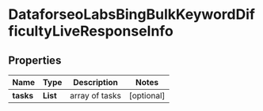 # DataforseoLabsBingBulkKeywordDifficultyLiveResponseInfo


## Properties

| Name | Type | Description | Notes |
|------------ | ------------- | ------------- | -------------|
**tasks** | **List<DataforseoLabsBingBulkKeywordDifficultyLiveTaskInfo>** | array of tasks |[optional]|